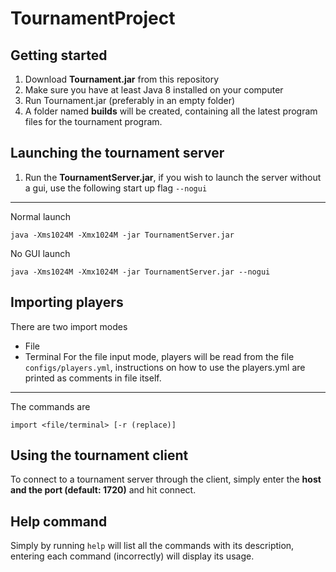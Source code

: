 # TournamentProject

## Getting started
1. Download **Tournament.jar** from this repository
2. Make sure you have at least Java 8 installed on your computer
3. Run Tournament.jar (preferably in an empty folder)
4. A folder named **builds** will be created, containing all the latest program files for the tournament program.

## Launching the tournament server
1. Run the **TournamentServer.jar**, if you wish to launch the server without a gui, use the following start up flag `--nogui`
***
Normal launch
```
java -Xms1024M -Xmx1024M -jar TournamentServer.jar
```
No GUI launch
```
java -Xms1024M -Xmx1024M -jar TournamentServer.jar --nogui
```

## Importing players
There are two import modes
- File
- Terminal
For the file input mode, players will be read from the file `configs/players.yml`, instructions on how to use the players.yml are printed as comments in file itself.
***
The commands are
```
import <file/terminal> [-r (replace)]
```

## Using the tournament client
To connect to a tournament server through the client, simply enter the **host and the port (default: 1720)** and hit connect.

## Help command
Simply by running `help` will list all the commands with its description, entering each command (incorrectly) will display its usage.
